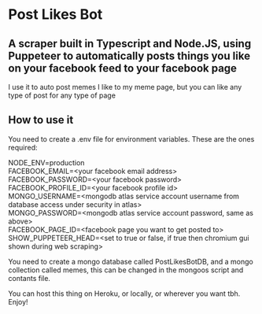 # Post Likes Bot

## A scraper built in Typescript and Node.JS, using Puppeteer to automatically posts things you like on your facebook feed to your facebook page

I use it to auto post memes I like to my meme page, but you can like any type of post for any type of page

## How to use it

You need to create a .env file for environment variables. These are the ones required:

NODE_ENV=production  
FACEBOOK_EMAIL=\<your facebook email address>  
FACEBOOK_PASSWORD=\<your facebook password>  
FACEBOOK_PROFILE_ID=\<your facebook profile id>  
MONGO_USERNAME=\<mongodb atlas service account username from database access under security in atlas>  
MONGO_PASSWORD=\<mongodb atlas service account password, same as above>  
FACEBOOK_PAGE_ID=\<facebook page you want to get posted to>  
SHOW_PUPPETEER_HEAD=\<set to true or false, if true then chromium gui shown during web scraping>

You need to create a mongo database called PostLikesBotDB, and a mongo collection called memes, this can be changed in the mongoos script and contants file.

You can host this thing on Heroku, or locally, or wherever you want tbh. Enjoy!
